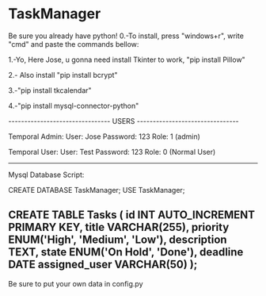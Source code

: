 # TaskManager
Be sure you already have python!
0.-To install, press "windows+r", write "cmd" and paste the commands bellow:

1.-Yo, Here Jose, u gonna need install Tkinter to work,  "pip install Pillow"

2.- Also install "pip install bcrypt"

3.-"pip install tkcalendar"

4.-"pip install mysql-connector-python"

-------------------------------- USERS --------------------------------

Temporal Admin:
User: Jose
Password: 123
Role: 1 (admin)

Temporal User:
User: Test
Password: 123
Role: 0 (Normal User)

--------------------------------
Mysql Database Script:

CREATE DATABASE TaskManager;
USE TaskManager;

CREATE TABLE Tasks (
    id INT AUTO_INCREMENT PRIMARY KEY,
    title VARCHAR(255),
    priority ENUM('High', 'Medium', 'Low'),
    description TEXT,
    state ENUM('On Hold', 'Done'),
    deadline DATE
    assigned_user VARCHAR(50)
);
--------------------------------
Be sure to put your own data in config.py